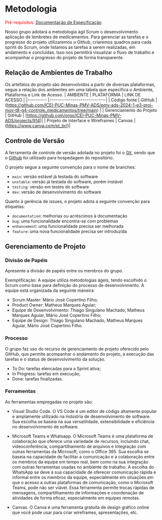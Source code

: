 
# Metodologia

<span style="color:red">Pré-requisitos: <a href="2-Especificação do Projeto.md"> Documentação de Especificação</a></span>

Nosso grupo adotará a metodologia ágil Scrum o desenvolvimento aplicação de lembretes de medicamentos. 
Para gerenciar as tarefas e o progresso do projeto utilizaremos o Github, criaremos quadros para cada sprint do Scrum, onde listamos as tarefas a serem realizadas, em andamento e concluídas. Isso nos permitirá visualizar o fluxo de trabalho e acompanhar o progresso do projeto de forma transparente.
## Relação de Ambientes de Trabalho

Os artefatos do projeto são desenvolvidos a partir de diversas plataformas, segue  a relação dos ambientes em uma tabela que especifica o Ambiente, Plataforma e Link de Acesso. 
|    AMBIENTE  | PLATAFORMA | LINK DE ACESSO |
|----------    |-----------------------------|
| Código fonte | GitHub                      | (https://github.com/ICEI-PUC-Minas-PMV-ADS/pmv-ads-2024-1-e3-proj-mov-t8-g4-controle_medicamentos/tree/main)  | 
| Gerenciamento do Projeto      |         GitHub   | (https://github.com/orgs/ICEI-PUC-Minas-PMV-ADS/projects/914)|
| Projeto de Interface e Wireframes	 | Canvas          |(https://www.canva.com/pt_br/)|


## Controle de Versão

A ferramenta de controle de versão adotada no projeto foi o
[Git](https://git-scm.com/), sendo que o [Github](https://github.com)
foi utilizado para hospedagem do repositório.

O projeto segue a seguinte convenção para o nome de branches:

- `main`: versão estável já testada do software
- `unstable`: versão já testada do software, porém instável
- `testing`: versão em testes do software
- `dev`: versão de desenvolvimento do software

Quanto à gerência de issues, o projeto adota a seguinte convenção para
etiquetas:

- `documentation`: melhorias ou acréscimos à documentação
- `bug`: uma funcionalidade encontra-se com problemas
- `enhancement`: uma funcionalidade precisa ser melhorada
- `feature`: uma nova funcionalidade precisa ser introduzida


## Gerenciamento de Projeto

### Divisão de Papéis

Apresente a divisão de papéis entre os membros do grupo.

Exemplificação: A equipe utiliza metodologias ágeis, tendo escolhido o Scrum como base para definição do processo de desenvolvimento. A equipe está organizada da seguinte maneira:
- Scrum Master: Mário José Copertino Filho;
- Product Owner: Matheus Marques Aguiar;
- Equipe de Desenvolvimento: Thiago Singulano Machado, Matheus Marques Aguiar, Mário José Copertino Filho;
- Equipe de Design: Thiago Singulano Machado, Matheus Marques Aguiar, Mário José Copertino Filho.


### Processo

O grupo faz uso do recurso de gerenciamento de projeto oferecido pelo GitHub, que permite acompanhar o andamento do projeto, a execução das tarefas e o status de desenvolvimento da solução.

* To Do: tarefas elencadas para a Sprint ativa;
* In Progress: tarefas em execução;
* Done: tarefas finalizadas.
 

### Ferramentas

As ferramentas empregadas no projeto são:

- Visual Studio Code. O VS Code é um editor de código altamente popular e amplamente utilizado na indústria de desenvolvimento de software. Sua escolha se baseia na sua versatilidade, extensibilidade e eficiência no desenvolvimento de software.

- Microsoft Teams e Whatsapp. O Microsoft Teams é uma plataforma de colaboração que oferece uma variedade de recursos, incluindo chat, videoconferência, compartilhamento de arquivos e integração com outras ferramentas da Microsoft, como o Office 365. Sua escolha se baseia na capacidade de facilitar a comunicação e a colaboração entre os membros da equipe em tempo real, bem como na sua integração com outras ferramentas usadas no ambiente de trabalho. A escolha do WhatsApp se deve à sua capacidade de oferecer comunicação rápida e informal entre os membros da equipe, especialmente em situações em que o acesso a outras plataformas de comunicação, como o Microsoft Teams, pode não ser viável. Essa ferramenta permite trocas rápidas de mensagens, compartilhamento de informações e coordenação de atividades de forma eficaz, especialmente em equipes remotas.
  
- Canvas. O Canva é uma ferramenta gratuita de design gráfico online que você pode usar para criar wireframes, apresentações, etc.
